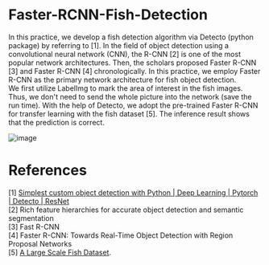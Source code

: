 # Faster-RCNN-Fish-Detection

In this practice, we develop a fish detection algorithm via Detecto (python package) by referring to [1]. In the field of object detection using a convolutional neural network (CNN), the R-CNN [2] is one of the most popular network architectures. Then, the scholars proposed  Faster R-CNN [3] and Faster R-CNN [4] chronologically. In this practice, we employ Faster R-CNN as the primary network architecture for fish object detection.  
We first utilize LabelImg to mark the area of interest in the fish images. Thus, we don't need to send the whole picture into the network (save the run time). With the help of Detecto, we adopt the pre-trained Faster R-CNN for transfer learning with the fish dataset [5]. The inference result shows that the prediction is correct.

![image](https://user-images.githubusercontent.com/108604868/188943075-989626b2-7245-42bf-a124-f07f117b1557.png)







# References  
[1] [Simplest custom object detection with Python | Deep Learning | Pytorch | Detecto | ResNet](https://www.youtube.com/watch?v=6FUcLHv6wpE&ab_channel=ArjunKashyap)  
[2] Rich feature hierarchies for accurate object detection and semantic segmentation  
[3] Fast R-CNN    
[4] Faster R-CNN: Towards Real-Time Object Detection with Region Proposal Networks        
[5] [A Large Scale Fish Dataset](https://www.kaggle.com/datasets/crowww/a-large-scale-fish-dataset). 
